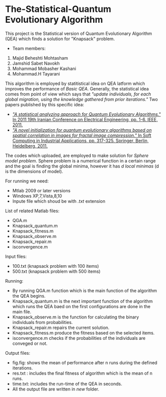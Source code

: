 # The-Statistical-Quantum Evolutionary Algorithm
This project is the Statistical version of Quantum Evolutionary Algorithm (QEA) which finds a solution for "Knapsack" problem.
- Team members:
1. Majid Beheshti Mohtasham
2. Jamshid Sabet Navokh
3. Mohammad Mobasher Kashani
4. Mohammad.H Tayarani

This algorithm is employed by statitistical idea on QEA latform which improves the performance of *Basic QEA*. Generally, the statistical idea comes from point of view which says that *"update individuals, for each global migration, using the knowledge gathered from prior iterations."* Two papers published by this specific idea:
* [*"A statistical analyzing approach for Quantum Evolutionary Algorithms."* In 2011 19th Iranian Conference on Electrical Engineering, pp. 1-6. IEEE, 2011.](https://ieeexplore.ieee.org/abstract/document/5955671)
* [*"A novel initialization for quantum evolutionary algorithms based on spatial correlation in images for fractal image compression."* In Soft Computing in Industrial Applications, pp. 317-325. Springer, Berlin, Heidelberg, 2011.](https://link.springer.com/chapter/10.1007/978-3-642-20505-7_28)

The codes which uploaded, are employed to make solution for *Sphere model problem*. Sphere problem is a numerical function in a certain range and the goal is finding the global minima, however it has *d local minimas* (d is the dimensions of model).



For running we need:
* Mtlab 2009 or later versions
* Windows XP,7,Vista,8,10
* Inpute file which shoud be with *.txt* extension

List of related Matlab files:
* QGA.m
* Knapsack_quantum.m
* Knapsack_fitness.m
* Knapsack_observe.m
* Knapsack_repair.m
* isconvergence.m

Input files:
* 100.txt (knapsack problem with 100 items)
* 500.txt (knapsack problem with 500 items)

Running:
- By running QGA.m function which is the main function of the algorithm the QEA begins. 
- Knapsack_quantum.m is the next important function of the algorithm which runs the QEA baed on the first configurations are done in the main file. 
- Knapsack_observe.m is the function for calculating the binary individuals from probabilities. 
- Knapsack_repair.m repairs the current solution.
- Knapsack_fitness.m produce the fitness based on the selected items. 
- isconvergence.m checks if the probabilities of the individuals are conveged or not.

Output files:
- fig.fig: shows the mean of performance after n runs during the defined iterations.
- res.txt : includes the final fitness of algorithm which is the mean of n runs. 
- time.txt: includes the run-time of the QEA in seconds.
- All the output file are written in *new* folder.
